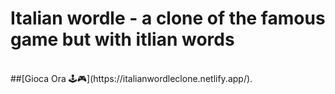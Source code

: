 # Italian wordle - a clone of the famous game but with itlian words
<br>
##[Gioca Ora 🕹🎮](https://italianwordleclone.netlify.app/).
